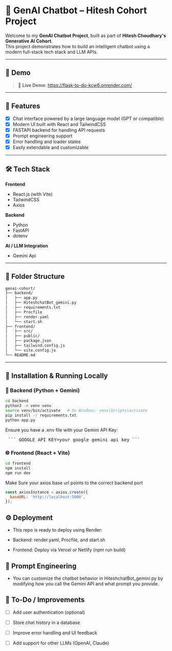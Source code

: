 # 🤖 GenAI Chatbot – Hitesh Cohort Project

Welcome to my **GenAI Chatbot Project**, built as part of **Hitesh Choudhary's Generative AI Cohort**.  
This project demonstrates how to build an intelligent chatbot using a modern full-stack tech stack and LLM APIs.

---

## 🚀 Demo

> 🔗 **Live Demo**: https://flask-to-do-kcw6.onrender.com/

---

## 📌 Features

- [x] Chat interface powered by a large language model (GPT or compatible)
- [x] Modern UI built with React and TailwindCSS
- [x] FASTAPI backend for handling API requests
- [x] Prompt engineering support
- [x] Error handling and loader states
- [x] Easily extendable and customizable

---

## 🛠️ Tech Stack

**Frontend**
- React.js (with Vite)
- TailwindCSS
- Axios

**Backend**
- Python
- FastAPI
- dotenv

**AI / LLM Integration**
- Gemini Api

---

## 📁 Folder Structure

```bash
genai-cohort/
├── backend/
│   ├── app.py
│   ├── HiteshchatBot_gemini.py
│   ├── requirements.txt
│   ├── Procfile
│   ├── render.yaml
│   └── start.sh
├── frontend/
│   ├── src/
│   ├── public/
│   ├── package.json
│   ├── tailwind.config.js
│   └── vite.config.js
└── README.md
```
---

## 🔧 Installation & Running Locally

### 🧩 Backend (Python + Gemini)

```bash
cd backend
python3 -m venv venv
source venv/bin/activate   # On Windows: venv\Scripts\activate
pip install -r requirements.txt
python app.py
```
Ensure you have a .env file with your Gemini API Key:
<pre lang="markdown"> ``` GOOGLE_API_KEY=your_google_gemini_api_key ``` </pre>

### 🌐 Frontend (React + Vite)

```bash
cd frontend
npm install
npm run dev
```
Make Sure your axios base url points to the correct backend port
```js
const axiosInstance = axios.create({
  baseURL: 'http://localhost:5000',  
});
```

## ⚙️ Deployment
- This repo is ready to deploy using Render:

- Backend: render.yaml, Procfile, and start.sh

- Frontend: Deploy via Vercel or Netlify (npm run build)

## 🔮 Prompt Engineering
- You can customize the chatbot behavior in HiteshchatBot_gemini.py by modifying how you call the Gemini API and what prompt you provide.

## 📌 To-Do / Improvements
 - [ ] Add user authentication (optional)

 - [ ] Store chat history in a database

 - [ ] Improve error handling and UI feedback

 - [ ] Add support for other LLMs (OpenAI, Claude)
